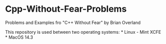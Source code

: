 # Cpp-Without-Fear-Problems
Problems and Examples fro "C++ Without Fear" by Brian Overland

This repository is used between two operating systems:
    * Linux - Mint XCFE
    * MacOS 14.3 

